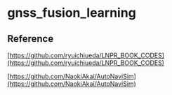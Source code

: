 # gnss_fusion_learning

## Reference  
[https://github.com/ryuichiueda/LNPR_BOOK_CODES](https://github.com/ryuichiueda/LNPR_BOOK_CODES)

[https://github.com/NaokiAkai/AutoNaviSim](https://github.com/NaokiAkai/AutoNaviSim)